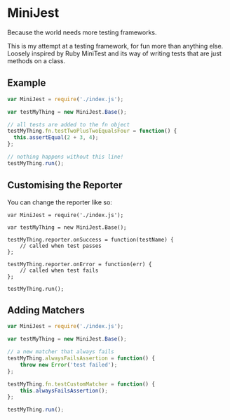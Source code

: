 # MiniJest

Because the world needs more testing frameworks.

This is my attempt at a testing framework, for fun more than anything else. Loosely inspired by Ruby MiniTest and its way of writing tests that are just methods on a class.

## Example

```js
var MiniJest = require('./index.js');

var testMyThing = new MiniJest.Base();

// all tests are added to the fn object
testMyThing.fn.testTwoPlusTwoEqualsFour = function() {
  this.assertEqual(2 + 3, 4);
};

// nothing happens without this line!
testMyThing.run();
```

## Customising the Reporter
You can change the reporter like so:

```
var MiniJest = require('./index.js');

var testMyThing = new MiniJest.Base();

testMyThing.reporter.onSuccess = function(testName) {
    // called when test passes
};

testMyThing.reporter.onError = function(err) {
    // called when test fails
};

testMyThing.run();
```

## Adding Matchers

```js
var MiniJest = require('./index.js');

var testMyThing = new MiniJest.Base();

// a new matcher that always fails
testMyThing.alwaysFailsAssertion = function() {
    throw new Error('test failed');
};

testMyThing.fn.testCustomMatcher = function() {
    this.alwaysFailsAssertion();
};

testMyThing.run();
```

